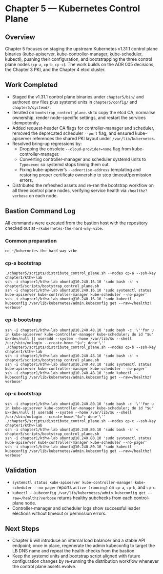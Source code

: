 # Chapter 5 — Kubernetes Control Plane

## Overview
Chapter 5 focuses on staging the upstream Kubernetes v1.31.1 control plane binaries (kube-apiserver, kube-controller-manager, kube-scheduler, kubectl), pushing their configuration, and bootstrapping the three control plane nodes (`cp-a`, `cp-b`, `cp-c`). The work builds on the ADR 005 decisions, the Chapter 3 PKI, and the Chapter 4 etcd cluster.

## Work Completed
- Staged the v1.31.1 control plane binaries under `chapter5/bin/` and authored env files plus systemd units in `chapter5/config/` and `chapter5/systemd/`.
- Iterated on `bootstrap_control_plane.sh` to copy the etcd CA, normalise ownership, render node-specific settings, and restart the services idempotently.
- Added request-header CA flags for controller-manager and scheduler, removed the deprecated scheduler `--port` flag, and ensured kube-apiserver references the shared PKI layout under `/var/lib/kubernetes`.
- Resolved bring-up regressions by:
  - Dropping the obsolete `--cloud-provider=none` flag from kube-controller-manager.
  - Converting controller-manager and scheduler systemd units to `Type=exec` so systemd stops timing them out.
  - Fixing kube-apiserver’s `--advertise-address` templating and restoring proper certificate ownership to stop timeout/permission errors.
- Distributed the refreshed assets and re-ran the bootstrap workflow on all three control plane nodes, verifying service health via `/healthz?verbose` on each node.

## Bastion Command Log
All commands were executed from the bastion host with the repository checked out at `~/kubernetes-the-hard-way-vibe`.

### Common preparation
```
cd ~/kubernetes-the-hard-way-vibe
```

### cp-a bootstrap
```
./chapter5/scripts/distribute_control_plane.sh --nodes cp-a --ssh-key chapter1/kthw-lab
ssh -i chapter1/kthw-lab ubuntu@10.240.16.10 'sudo bash -s' < chapter5/scripts/bootstrap_control_plane.sh
ssh -i chapter1/kthw-lab ubuntu@10.240.16.10 'sudo systemctl status kube-apiserver kube-controller-manager kube-scheduler --no-pager'
ssh -i chapter1/kthw-lab ubuntu@10.240.16.10 'sudo kubectl --kubeconfig /var/lib/kubernetes/admin.kubeconfig get --raw=/healthz?verbose'
```

### cp-b bootstrap
```
ssh -i chapter1/kthw-lab ubuntu@10.240.48.10 'sudo bash -c '\''for u in kube-apiserver kube-controller-manager kube-scheduler; do id "$u" &>/dev/null || useradd --system --home /var/lib/$u --shell /usr/sbin/nologin --create-home "$u"; done'\''
./chapter5/scripts/distribute_control_plane.sh --nodes cp-b --ssh-key chapter1/kthw-lab
ssh -i chapter1/kthw-lab ubuntu@10.240.48.10 'sudo bash -s' < chapter5/scripts/bootstrap_control_plane.sh
ssh -i chapter1/kthw-lab ubuntu@10.240.48.10 'sudo systemctl status kube-apiserver kube-controller-manager kube-scheduler --no-pager'
ssh -i chapter1/kthw-lab ubuntu@10.240.48.10 'sudo kubectl --kubeconfig /var/lib/kubernetes/admin.kubeconfig get --raw=/healthz?verbose'
```

### cp-c bootstrap
```
ssh -i chapter1/kthw-lab ubuntu@10.240.80.10 'sudo bash -c '\''for u in kube-apiserver kube-controller-manager kube-scheduler; do id "$u" &>/dev/null || useradd --system --home /var/lib/$u --shell /usr/sbin/nologin --create-home "$u"; done'\''
./chapter5/scripts/distribute_control_plane.sh --nodes cp-c --ssh-key chapter1/kthw-lab
ssh -i chapter1/kthw-lab ubuntu@10.240.80.10 'sudo bash -s' < chapter5/scripts/bootstrap_control_plane.sh
ssh -i chapter1/kthw-lab ubuntu@10.240.80.10 'sudo systemctl status kube-apiserver kube-controller-manager kube-scheduler --no-pager'
ssh -i chapter1/kthw-lab ubuntu@10.240.80.10 'sudo kubectl --kubeconfig /var/lib/kubernetes/admin.kubeconfig get --raw=/healthz?verbose'
```

## Validation
- `systemctl status kube-apiserver kube-controller-manager kube-scheduler --no-pager` reports `active (running)` on `cp-a`, `cp-b`, and `cp-c`.
- `kubectl --kubeconfig /var/lib/kubernetes/admin.kubeconfig get --raw=/healthz?verbose` returns healthy subchecks from each control-plane node.
- Controller-manager and scheduler logs show successful leader elections without timeout or permission errors.

## Next Steps
- Chapter 6 will introduce an internal load balancer and a stable API endpoint; once in place, regenerate the admin kubeconfig to target the LB DNS name and repeat the health checks from the bastion.
- Keep the systemd units and bootstrap script aligned with future configuration changes by re-running the distribution workflow whenever the control plane assets evolve.
